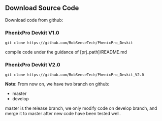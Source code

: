## Download Source Code

Download code from github:

### PhenixPro Devkit V1.0
```
git clone https://github.com/RobSenseTech/PhenixPro_Devkit
```
compile code under the guidance of [prj_path]/README.md

### PhenixPro Devkit V2.0
```
git clone https://github.com/RobSenseTech/PhenixPro_Devkit_V2.0
```

**Note**: From now on, we have two branch on github:

- master
- develop

master is the release branch, we only modify code on develop branch, and merge it to master after new code have been tested well.